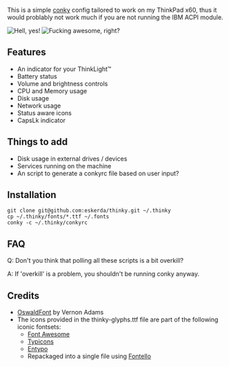 This is a simple [conky](http://conky.sourceforge.net/) config tailored to
work on my ThinkPad x60, thus it would problably not work much if you are not
running the IBM ACPI module.

![Hell, yes!](http://i.imgur.com/6YcWkSB.png)
![Fucking awesome, right?](http://i.imgur.com/5QHzXGH.gif)

Features
--------
- An indicator for your ThinkLight™
- Battery status
- Volume and brightness controls
- CPU and Memory usage
- Disk usage
- Network usage
- Status aware icons
- CapsLk indicator

Things to add
-------------
- Disk usage in external drives / devices
- Services running on the machine
- An script to generate a conkyrc file based on user input?

Installation
------------
    git clone git@github.com:eskerda/thinky.git ~/.thinky
    cp ~/.thinky/fonts/*.ttf ~/.fonts
    conky -c ~/.thinky/conkyrc

FAQ
---
Q: Don't you think that polling all these scripts is a bit overkill?

A: If 'overkill' is a problem, you shouldn't be running conky anyway.

Credits
-------
- [OswaldFont](https://github.com/vernnobile/OswaldFont) by Vernon Adams
- The icons provided in the thinky-glyphs.ttf file are part of the
  following iconic fontsets:
    - [Font Awesome](http://fontawesome.io)
    - [Typicons](http://typicons.com)
    - [Entypo](http://www.entypo.com/)
    - Repackaged into a single file using [Fontello](http://fontello.com)

